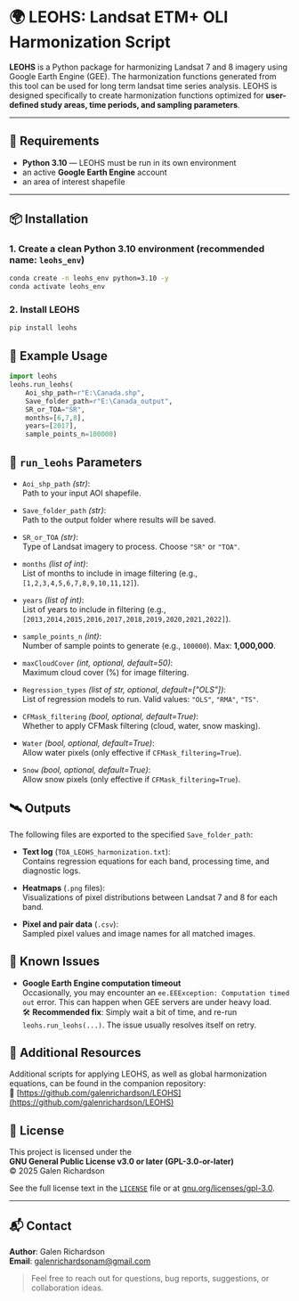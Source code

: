 # 🌍 LEOHS: Landsat ETM+ OLI Harmonization Script

**LEOHS** is a Python package for harmonizing Landsat 7 and 8 imagery using Google Earth Engine (GEE).
The harmonization functions generated from this tool can be used for long term landsat time series analysis.
LEOHS is designed specifically to create harmonization functions optimized for **user-defined study areas, time periods, and sampling parameters**.

---

## 🔧 Requirements

- **Python 3.10** — LEOHS must be run in its own environment
- an active **Google Earth Engine** account
- an area of interest shapefile

---

## 📦 Installation

### 1. Create a clean Python 3.10 environment (recommended name: `leohs_env`)
```bash
conda create -n leohs_env python=3.10 -y
conda activate leohs_env
```
### 2. Install LEOHS
```bash
pip install leohs
```
## 🚀 Example Usage
```python
import leohs
leohs.run_leohs(
    Aoi_shp_path=r"E:\Canada.shp",
    Save_folder_path=r"E:\Canada_output",
    SR_or_TOA="SR",
    months=[6,7,8],
    years=[2017],
    sample_points_n=100000)
```
## 🔧 `run_leohs` Parameters

- `Aoi_shp_path` *(str)*:  
  Path to your input AOI shapefile.
  
- `Save_folder_path` *(str)*:  
  Path to the output folder where results will be saved.
  
- `SR_or_TOA` *(str)*:  
  Type of Landsat imagery to process. Choose `"SR"` or `"TOA"`.

- `months` *(list of int)*:  
  List of months to include in image filtering (e.g., `[1,2,3,4,5,6,7,8,9,10,11,12]`).

- `years` *(list of int)*:  
  List of years to include in filtering (e.g., `[2013,2014,2015,2016,2017,2018,2019,2020,2021,2022]`).

- `sample_points_n` *(int)*:  
  Number of sample points to generate (e.g., `100000`). Max: **1,000,000**.

- `maxCloudCover` *(int, optional, default=50)*:  
  Maximum cloud cover (%) for image filtering.

- `Regression_types` *(list of str, optional, default=["OLS"])*:  
  List of regression models to run. Valid values: `"OLS"`, `"RMA"`, `"TS"`.

- `CFMask_filtering` *(bool, optional, default=True)*:  
  Whether to apply CFMask filtering (cloud, water, snow masking).

- `Water` *(bool, optional, default=True)*:  
  Allow water pixels (only effective if `CFMask_filtering=True`).

- `Snow` *(bool, optional, default=True)*:  
  Allow snow pixels (only effective if `CFMask_filtering=True`).
## 🛰️ Outputs

The following files are exported to the specified `Save_folder_path`:

- **Text log** (`TOA_LEOHS_harmonization.txt`):  
  Contains regression equations for each band, processing time, and diagnostic logs.

- **Heatmaps** (`.png` files):  
  Visualizations of pixel distributions between Landsat 7 and 8 for each band.

- **Pixel and pair data** (`.csv`):  
  Sampled pixel values and image names for all matched images.  


## 🐛 Known Issues

- **Google Earth Engine computation timeout**  
  Occasionally, you may encounter an `ee.EEException: Computation timed out` error. This can happen when GEE servers are under heavy load.  
  🛠️ **Recommended fix**: Simply wait a bit of time, and re-run `leohs.run_leohs(...)`. The issue usually resolves itself on retry.

## 📂 Additional Resources

Additional scripts for applying LEOHS, as well as global harmonization equations, can be found in the companion repository:  
🔗 [https://github.com/galenrichardson/LEOHS](https://github.com/galenrichardson/LEOHS)


## 📑 License

This project is licensed under the  
**GNU General Public License v3.0 or later (GPL-3.0-or-later)**  
© 2025 Galen Richardson

See the full license text in the [`LICENSE`](./LICENSE) file or at [gnu.org/licenses/gpl-3.0](https://www.gnu.org/licenses/gpl-3.0.html).

---

## 📬 Contact

**Author**: Galen Richardson  
**Email**: [galenrichardsonam@gmail.com](mailto:galenrichardsonam@gmail.com)
> Feel free to reach out for questions, bug reports, suggestions, or collaboration ideas.

